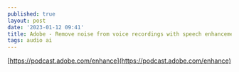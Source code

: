 ```yaml
---
published: true
layout: post
date: '2023-01-12 09:41'
title: Adobe - Remove noise from voice recordings with speech enhancement
tags: audio ai 
---
```

[https://podcast.adobe.com/enhance](https://podcast.adobe.com/enhance)
